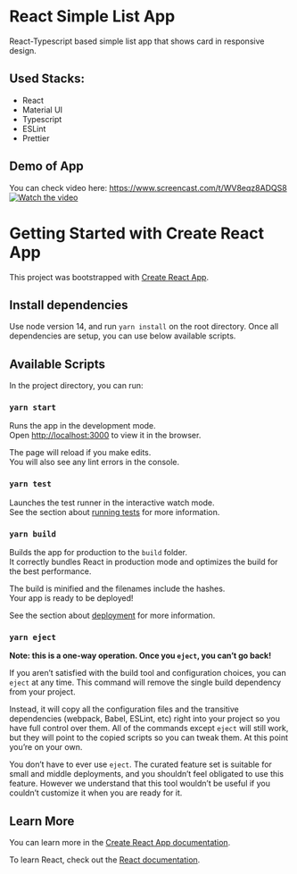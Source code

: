 # React Simple List App
React-Typescript based simple list app that shows card in responsive design.

## Used Stacks:
- React
- Material UI
- Typescript
- ESLint
- Prettier

## Demo of App

You can check video here: https://www.screencast.com/t/WV8eqz8ADQS8
[![Watch the video](https://content.screencast.com/users/SupremeDev/folders/Capture/media/7c41e1cf-d563-4b04-a708-41107c7d3fc3/FirstFrame.jpg)](https://www.screencast.com/t/WV8eqz8ADQS8)


# Getting Started with Create React App

This project was bootstrapped with [Create React App](https://github.com/facebook/create-react-app).

## Install dependencies
Use node version 14, and run `yarn install` on the root directory.
Once all dependencies are setup, you can use below available scripts.

## Available Scripts

In the project directory, you can run:

### `yarn start`

Runs the app in the development mode.\
Open [http://localhost:3000](http://localhost:3000) to view it in the browser.

The page will reload if you make edits.\
You will also see any lint errors in the console.

### `yarn test`

Launches the test runner in the interactive watch mode.\
See the section about [running tests](https://facebook.github.io/create-react-app/docs/running-tests) for more information.

### `yarn build`

Builds the app for production to the `build` folder.\
It correctly bundles React in production mode and optimizes the build for the best performance.

The build is minified and the filenames include the hashes.\
Your app is ready to be deployed!

See the section about [deployment](https://facebook.github.io/create-react-app/docs/deployment) for more information.

### `yarn eject`

**Note: this is a one-way operation. Once you `eject`, you can’t go back!**

If you aren’t satisfied with the build tool and configuration choices, you can `eject` at any time. This command will remove the single build dependency from your project.

Instead, it will copy all the configuration files and the transitive dependencies (webpack, Babel, ESLint, etc) right into your project so you have full control over them. All of the commands except `eject` will still work, but they will point to the copied scripts so you can tweak them. At this point you’re on your own.

You don’t have to ever use `eject`. The curated feature set is suitable for small and middle deployments, and you shouldn’t feel obligated to use this feature. However we understand that this tool wouldn’t be useful if you couldn’t customize it when you are ready for it.

## Learn More

You can learn more in the [Create React App documentation](https://facebook.github.io/create-react-app/docs/getting-started).

To learn React, check out the [React documentation](https://reactjs.org/).
